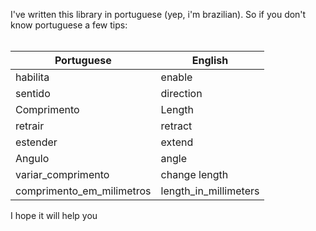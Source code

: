 I've written this library in portuguese (yep, i'm brazilian). So if you don't know portuguese a few tips: <br />
<br />

| Portuguese | English <br/>|
|---|---|
| habilita  | enable |
| sentido   | direction |
| Comprimento | Length |
| retrair | retract |
| estender | extend |
| Angulo | angle |
| variar_comprimento | change length |
| comprimento_em_milimetros | length_in_millimeters |

I hope it will help you 
